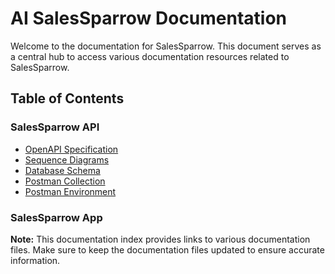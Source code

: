 # AI SalesSparrow Documentation

Welcome to the documentation for SalesSparrow. This document serves as a central hub to access various documentation resources related to SalesSparrow.

## Table of Contents

### SalesSparrow API
- [OpenAPI Specification](#https://github.com/TrueSparrowSystems/AI-SalesSparrow-Docs/blob/master/openapiSpecifications/index.md)
- [Sequence Diagrams](#https://github.com/TrueSparrowSystems/AI-SalesSparrow-Docs/blob/master/sequenceDiagrams/index.md)
- [Database Schema](#https://github.com/TrueSparrowSystems/AI-SalesSparrow-Docs/blob/master/dbSchema.dbml)
- [Postman Collection](./postman/AI-Sales-Sparrow.postman_collection.json)
- [Postman Environment](./postman/AI-Sales-Sparrow-local.postman_environment.json)

### SalesSparrow App

**Note:** This documentation index provides links to various documentation files. Make sure to keep the documentation files updated to ensure accurate information.